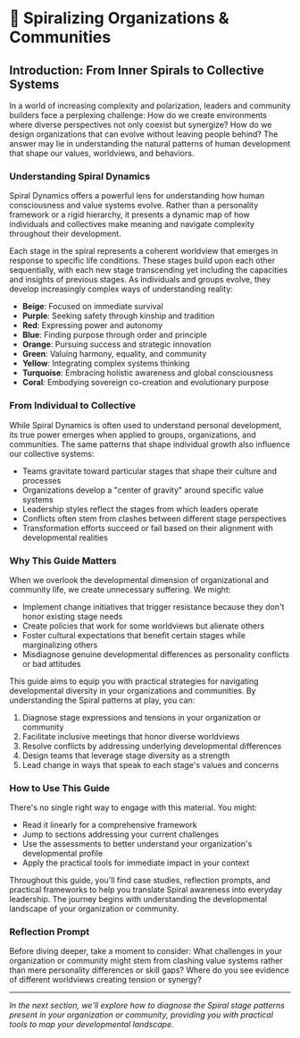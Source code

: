 # 🌱 Spiralizing Organizations & Communities
## Introduction: From Inner Spirals to Collective Systems

In a world of increasing complexity and polarization, leaders and community builders face a perplexing challenge: How do we create environments where diverse perspectives not only coexist but synergize? How do we design organizations that can evolve without leaving people behind? The answer may lie in understanding the natural patterns of human development that shape our values, worldviews, and behaviors.

### Understanding Spiral Dynamics

Spiral Dynamics offers a powerful lens for understanding how human consciousness and value systems evolve. Rather than a personality framework or a rigid hierarchy, it presents a dynamic map of how individuals and collectives make meaning and navigate complexity throughout their development.

Each stage in the spiral represents a coherent worldview that emerges in response to specific life conditions. These stages build upon each other sequentially, with each new stage transcending yet including the capacities and insights of previous stages. As individuals and groups evolve, they develop increasingly complex ways of understanding reality:

- **Beige**: Focused on immediate survival
- **Purple**: Seeking safety through kinship and tradition
- **Red**: Expressing power and autonomy
- **Blue**: Finding purpose through order and principle
- **Orange**: Pursuing success and strategic innovation
- **Green**: Valuing harmony, equality, and community
- **Yellow**: Integrating complex systems thinking
- **Turquoise**: Embracing holistic awareness and global consciousness
- **Coral**: Embodying sovereign co-creation and evolutionary purpose

### From Individual to Collective

While Spiral Dynamics is often used to understand personal development, its true power emerges when applied to groups, organizations, and communities. The same patterns that shape individual growth also influence our collective systems:

- Teams gravitate toward particular stages that shape their culture and processes
- Organizations develop a "center of gravity" around specific value systems
- Leadership styles reflect the stages from which leaders operate
- Conflicts often stem from clashes between different stage perspectives
- Transformation efforts succeed or fail based on their alignment with developmental realities

### Why This Guide Matters

When we overlook the developmental dimension of organizational and community life, we create unnecessary suffering. We might:

- Implement change initiatives that trigger resistance because they don't honor existing stage needs
- Create policies that work for some worldviews but alienate others
- Foster cultural expectations that benefit certain stages while marginalizing others
- Misdiagnose genuine developmental differences as personality conflicts or bad attitudes

This guide aims to equip you with practical strategies for navigating developmental diversity in your organizations and communities. By understanding the Spiral patterns at play, you can:

1. Diagnose stage expressions and tensions in your organization or community
2. Facilitate inclusive meetings that honor diverse worldviews
3. Resolve conflicts by addressing underlying developmental differences
4. Design teams that leverage stage diversity as a strength
5. Lead change in ways that speak to each stage's values and concerns

### How to Use This Guide

There's no single right way to engage with this material. You might:

- Read it linearly for a comprehensive framework
- Jump to sections addressing your current challenges
- Use the assessments to better understand your organization's developmental profile
- Apply the practical tools for immediate impact in your context

Throughout this guide, you'll find case studies, reflection prompts, and practical frameworks to help you translate Spiral awareness into everyday leadership. The journey begins with understanding the developmental landscape of your organization or community.

### Reflection Prompt

Before diving deeper, take a moment to consider: What challenges in your organization or community might stem from clashing value systems rather than mere personality differences or skill gaps? Where do you see evidence of different worldviews creating tension or synergy?

---

*In the next section, we'll explore how to diagnose the Spiral stage patterns present in your organization or community, providing you with practical tools to map your developmental landscape.*

